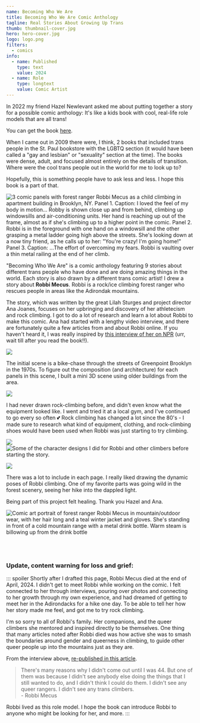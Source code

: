 ```yaml
---
name: Becoming Who We Are
title: Becoming Who We Are Comic Anthology
tagline: Real Stories About Growing Up Trans
thumb: thumbnail-cover.jpg
hero: hero-cover.jpg
logo: logo.png
filters:
  - comics
info:
  - name: Published
    type: text
    value: 2024
  - name: Role
    type: longtext
    value: Comic Artist
---
```


In 2022 my friend Hazel Newlevant asked me about putting together a story for a possible comic anthology: It's like a kids book with cool, real-life role models that are all trans!

You can get the book [here](https://bookshop.org/p/books/becoming-who-we-are-real-stories-about-growing-up-trans-lilah-sturges/20718710?ean=9781949518269).

When I came out in 2009 there were, I think, 2 books that included trans people in the St. Paul bookstore with the LGBTQ section (it would have been called a "gay and lesbian" or "sexuality" section at the time). The books were dense, adult, and focused almost entirely on the details of transition. Where were the cool trans people out in the world for me to look up to?

Hopefully, this is something people have to ask less and less. I hope this book is a part of that.

![3 comic panels with forest ranger Robbi Mecus as a child climbing in apartment building in Brooklyn, NY. Panel 1. Caption: I loved the feel of my body in motion... Robby is shown close up and from behind, climbing up windowsills and air-conditioning units. Her hand is reaching up out of the frame, almost as if she's climbing up to a higher point in the comic. Panel 2. Robbi is in the foreground with one hand on a windowsill and the other grasping a metal ladder going high above the streets. She's looking down at a now tiny friend, as he calls up to her: "You're crazy! I'm going home!" Panel 3. Caption: ...The effort of overcoming my fears. Robbi is vaulting over a thin metal railing at the end of her climb.](comic_greenpoint-climb.png)

"Becoming Who We Are" is a comic anthology featuring 9 stories about different trans people who have done and are doing amazing things in the world. Each story is also drawn by a different trans comic artist! I drew a story about **Robbi Mecus**. Robbi is a rock/ice climbing forest ranger who rescues people in areas like the Adirondak mountains.

The story, which was written by the great Lilah Sturges and project director Ana Joanes, focuses on her upbringing and discovery of her athletecism and rock climbing.
I got to do a lot of research and learn a lot about Robbi to make this comic. Ana had started with a lengthy video interview, and there are fortunately quite a few articles from and about Robbi online. If you haven't heard it, I was really inspired by [this interview of her on NPR](https://www.northcountrypublicradio.org/news/story/43054/20210118/wild-side-how-a-trans-forest-ranger-found-herself-in-the-adirondacks) (urr, wait till after you read the book!!).

![](3d-reference_birds-eye.jpg)

The initial scene is a bike-chase through the streets of Greenpoint Brooklyn in the 1970s. To figure out the composition (and architecture) for each panels in this scene, I built a mini 3D scene using older buildings from the area.

![](comic_p02.jpg)

I had never drawn rock-climbing before, and didn't even know what the equipment looked like. I went and tried it at a local gym, and I've continued to go every so often 💕 Rock climbing has changed a lot since the 80's - I made sure to research what kind of equipment, clothing, and rock-climbing shoes would have been used when Robbi was just starting to try climbing.

![](character-sheet_climbers.jpg)
![](character-sheet_robbi-ages.jpg 'Some of the character designs I did for Robbi and other climbers before starting the story.')

![](comic_p010.jpg)

There was a lot to include in each page. I really liked drawing the dynamic poses of Robbi climbing. One of my favorite parts was going wild in the forest scenery, seeing her hike into the dappled light.

Being part of this project felt healing. Thank you Hazel and Ana.

![Comic art portrait of forest ranger Robbi Mecus in mountain/outdoor wear, with her hair long and a teal winter jacket and gloves. She's standing in front of a cold mountain range with a metal drink bottle. Warm steam is billowing up from the drink bottle](portrait-robbi.jpg)

<br/><br/>

### Update, content warning for loss and grief:

::: spoiler
Shortly after I drafted this page, Robbi Mecus died at the end of April, 2024. I didn't get to meet Robbi while working on the comic. I felt connected to her through interviews, pouring over photos and connecting to her growth through my own experience, and had dreamed of getting to meet her in the Adirondacks for a hike one day. To be able to tell her how her story made me feel, and got me to try rock climbing.

I'm so sorry to all of Robbi's family. Her companions, and the queer climbers she mentored and inspired directly to be themselves. One thing that many articles noted after Robbi died was how active she was to smash the boundaries around gender and queerness in climbing, to guide other queer people up into the mountains just as they are.

From the interview above, [re-published in this article](https://www.npr.org/2024/05/03/1249036607/robbi-mecus-a-superhero-of-outdoors-and-lgbtq-communities-in-the-adirondacks-die).

> There's many reasons why I didn't come out until I was 44. But one of them was because I didn't see anybody else doing the things that I still wanted to do, and I didn't think I could do them. I didn't see any queer rangers. I didn't see any trans climbers.<br/>- Robbi Mecus

Robbi lived as this role model. I hope the book can introduce Robbi to anyone who might be looking for her, and more.
:::

